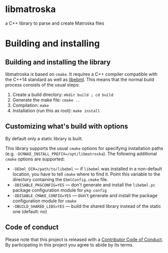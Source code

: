 # libmatroska
a C++ library to parse and create Matroska files

# Building and installing

## Building and installing the library

libmatroska is based on `cmake`. It requires a C++ compiler compatible
with the C++14 standard as well as
[libebml](https://github.com/Matroska-Org/libebml). This means that
the normal build process consists of the usual steps:

1. Create a build directory: `mkdir build ; cd build`
2. Generate the make file: `cmake ..`
3. Compilation: `make`
4. Installation (run this as root): `make install`

## Customizing what's build with options

By default only a static library is built.

This library supports the usual `cmake` options for specifying
installation paths (e.g. `-DCMAKE_INSTALL_PREFIX=/opt/libmatroska`). The
following additional `cmake` options are supported:

* `-DEbml_DIR=/path/to/libebml` — if `libebml` was installed in a
  non-default location, you have to tell `cmake` where to find
  it. Point this variable to the directory containing the
  `EbmlConfig.cmake` file.
* `-DDISABLE_PKGCONFIG=YES` — don't generate and install the
  `libebml.pc` package configuration module for `pkg-config`
* `-DDISABLE_CMAKE_CONFIG=YES` — don't generate and install the
  package configuration module for `cmake`
* `-DBUILD_SHARED_LIBS=YES` — build the shared library instead of the
  static one (default: no)

## Code of conduct

Please note that this project is released with a [Contributor Code of Conduct](CODE_OF_CONDUCT.md). By participating in this project you agree to abide by its terms.
